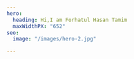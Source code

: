 ```yaml
---
hero:
  heading: Hi,I am Forhatul Hasan Tamim
  maxWidthPX: "652"
seo:
  image: "/images/hero-2.jpg"

---
```

